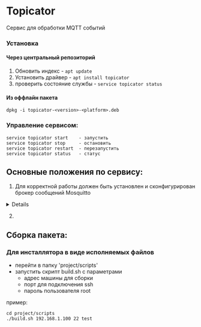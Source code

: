 # Topicator

Сервис для обработки MQTT событий

### Установка

#### Через центральный репозиторий

1. Обновить индекс - ```apt update```
2. Установить драйвер - ```apt install topicator```
3. проверить состояние службы - ```service topicator status```

#### Из оффлайн пакета

```
dpkg -i topicator-<version>-<platform>.deb
```

### Управление сервисом:
```
service topicator start    - запустить
service topicator stop     - остановить
service topicator restart  - перезапустить
service topicator status   - статус
```

## Основные положения по сервису:

1. Для корректной работы должен быть установлен и сконфигурирован брокер сообщений Mosquitto
<details>
```
sudo apt-add-repository ppa:mosquitto-dev/mosquitto-ppa.
sudo apt-get update.
sudo apt-get install mosquitto.
sudo apt-get install mosquitto-clients.
sudo apt clean
```

или, если пакет имеется в центральном репозитории:
```
sudo apt install -y mosquitto
```

для проверки работоспособности брокера можно выполнить комманду:
```
sudo systemctl status mosquitto
```
примерный вывод должен быть следующий:
```
● mosquitto.service - Mosquitto MQTT Broker
     Loaded: loaded (/lib/systemd/system/mosquitto.service; enabled; vendor pre>
     Active: active (running) since Tue 2024-05-07 14:02:34 +06; 1 day 3h ago
       Docs: man:mosquitto.conf(5)
             man:mosquitto(8)
   Main PID: 994 (mosquitto)
      Tasks: 1 (limit: 38373)
     Memory: 3.3M
        CPU: 35.176s
     CGroup: /system.slice/mosquitto.service
             └─994 /usr/sbin/mosquitto -c /etc/mosquitto/mosquitto.conf

мая 07 14:02:33 toor-SS systemd[1]: Starting Mosquitto MQTT Broker...
мая 07 14:02:34 toor-SS mosquitto[994]: 1715068954: Loading config file /etc/mo>
мая 07 14:02:34 toor-SS systemd[1]: Started Mosquitto MQTT Broker.
```
</details>

2. 


## Сборка пакета:

### Для инсталлятора в виде исполняемых файлов

- перейти в папку 'project/scripts'
- запустить скрипт build.sh с параметрами
    - адрес машины для сборки
    - порт для подключения ssh
    - пароль пользователя root

пример:
```
cd project/scripts
./build.sh 192.168.1.100 22 test
```

